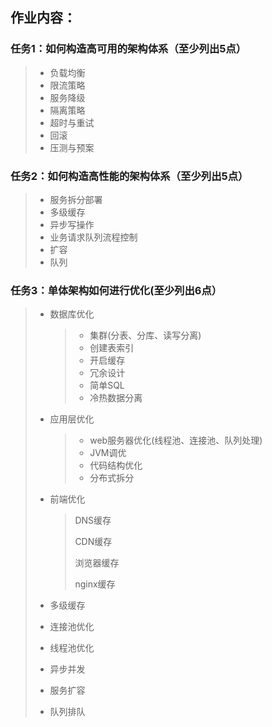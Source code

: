 ## 作业内容：

### 任务1：如何构造高可用的架构体系（至少列出5点）

> - 负载均衡
> - 限流策略
> - 服务降级
> - 隔离策略
> - 超时与重试
> - 回滚
> - 压测与预案

### 任务2：如何构造高性能的架构体系（至少列出5点）

> - 服务拆分部署
> - 多级缓存
> - 异步写操作
> - 业务请求队列流程控制
> - 扩容
> - 队列

### 任务3：单体架构如何进行优化(至少列出6点）

> - 数据库优化
>
>   > - 集群(分表、分库、读写分离)
>   > - 创建表索引
>   > - 开启缓存
>   > - 冗余设计
>   > - 简单SQL
>   > - 冷热数据分离
>
> - 应用层优化
>
>   > - web服务器优化(线程池、连接池、队列处理)
>   > - JVM调优
>   > - 代码结构优化
>   > - 分布式拆分
>
> - 前端优化
>
>   > DNS缓存
>   >
>   > CDN缓存
>   >
>   > 浏览器缓存
>   >
>   > nginx缓存
>
> - 多级缓存
>
> - 连接池优化
>
> - 线程池优化
>
> - 异步并发
>
> - 服务扩容
>
> - 队列排队

